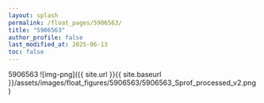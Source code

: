 ```yaml
---
layout: splash
permalink: /float_pages/5906563/
title: "5906563"
author_profile: false
last_modified_at: 2025-06-13
toc: false
---
```

 
5906563
![img-png]({{ site.url }}{{ site.baseurl }}/assets/images/float_figures/5906563/5906563_Sprof_processed_v2.png)